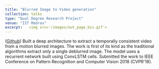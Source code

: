 ```yaml
---
title: "Blurred Image to Video generation"
collection: talks
type: "Dual Degree Research Project"
venue: "IIT Madras"
excerpt:   <img src='/images/out_page_biv.gif'>
---
```


([Github](https://github.com/anshulbshah/Blurred-Image-to-Video))
Built a deep architecture to extract a temporally consistent video from a motion blurred images. The work is first of its kind as the traditional algorithms extract only a single deblurred image. The model uses a recurrent network built using ConvLSTM cells. Submitted the work to IEEE Conference on Pattern Recognition and Computer Vision 2018 (CVPR'18).
